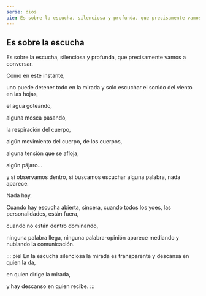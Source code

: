 ```yaml
---
serie: dios
pie: Es sobre la escucha, silenciosa y profunda, que precisamente vamos a conversar
---
```


## Es sobre la escucha

Es sobre la escucha, silenciosa y profunda, que precisamente vamos a conversar.

Como en este instante,

uno puede detener todo en la mirada y solo escuchar el sonido del viento en las hojas,

el agua goteando,

alguna mosca pasando,

la respiración del cuerpo,

algún movimiento del cuerpo, de los cuerpos,

alguna tensión que se afloja,

algún pájaro…

y si observamos dentro, si buscamos escuchar alguna palabra, nada aparece.

Nada hay.

Cuando hay escucha abierta, sincera,
cuando todos los yoes, las personalidades, están fuera,

cuando no están dentro dominando,

ninguna palabra llega, ninguna palabra-opinión aparece mediando y nublando la comunicación.

::: piel
En la escucha silenciosa la mirada es transparente y descansa en quien la da,

en quien dirige la mirada,

y hay descanso en quien recibe.
:::
